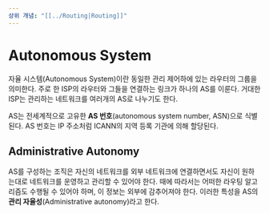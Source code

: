 ```yaml
---
상위 개념: "[[../Routing|Routing]]"
---
```

# Autonomous System
자율 시스템(Autonomous System)이란 동일한 관리 제어하에 있는 라우터의 그룹을 의미한다. 주로 한 ISP의 라우터와 그들을 연결하는 링크가 하나의 AS를 이룬다. 거대한 ISP는 관리하는 네트워크를 여러개의 AS로 나누기도 한다. 

AS는 전세계적으로 고유한 **AS 번호**(autonomous system number, ASN)으로 식별된다. AS 번호는 IP 주소처럼 ICANN의 지역 등록 기관에 의해 할당된다.

## Administrative Autonomy
AS를 구성하는 조직은 자신의 네트워크를 외부 네트워크에 연결하면서도 자신이 원하는대로 네트워크를 운영하고 관리할 수 있어야 한다. 때에 따라서는 어떠한 라우팅 알고리즘도 수행될 수 있어야 하며, 이 정보는 외부에 감추어져야 한다. 이러한 특성을 AS의 **관리 자율성**(Administrative autonomy)라고 한다.
